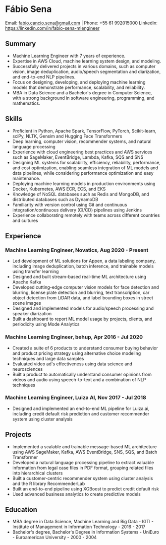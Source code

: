 # Fábio Sena
Email: fabio.cancio.sena@gmail.com | Phone: +55 61 992015000
LinkedIn: https://linkedin.com/in/fabio-sena-mlengineer

## Summary
- Machine Learning Engineer with 7 years of experience.
- Expertise in AWS Cloud, machine learning system design, and modeling.
- Successfully delivered projects in various domains, such as computer vision, image deduplication, audio/speech segmentation and diarization, and end-to-end NLP pipelines.
- Focus on designing, developing, and deploying machine learning models that demonstrate performance, scalability, and reliability.
- MBA in Data Science and a Bachelor's degree in Computer Science, with a strong background in software engineering, programming, and mathematics.

## Skills
- Proficient in Python, Apache Spark, TensorFlow, PyTorch, Scikit-learn, sciPy, NLTK, Gensim and Hugging Face Transformers
- Deep learning, computer vision, recommender systems, and natural language processing
- Experience with cloud engineering best practices and AWS services such as SageMaker, EventBridge, Lambda, Kafka, SQS and SNS
- Designing ML systems for scalability, efficiency, reliability, performance, and cost optimization, enabling seamless integration of ML models and data pipelines, while considering performance optimization and easy maintenance.
- Deploying machine learning models in production environments using Docker, Kubernetes, AWS ECR, ECS, and EKS
- Knowledge of NoSQL databases such as Redis and MongoDB, and distributed databases such as DynamoDB
- Familiarity with version control using Git and continuous integration/continuous delivery (CI/CD) pipelines using Jenkins
- Experience collaborating remotely with teams across different countries and cultures

## Experience
### Machine Learning Engineer, Novatics, Aug 2020 - Present
- Led development of ML solutions for Appen, a data labeling company, including image deduplication, batch inference, and trainable models using transfer learning
- Designed and built stream-based real-time ML architecture using Apache Kafka
- Developed cutting-edge computer vision models for face detection and blurring, license plate detection and blurring, text transcription, car object detection from LiDAR data, and label bounding boxes in street scene images
- Designed and implemented models for audio/speech processing and speaker diarization
- Built a dashboard to report ML model usage by projects, clients, and periodicity using Mode Analytics

### Machine Learning Engineer, behup, Apr 2016 - Jul 2020
- Created a suite of 6 products to understand consumer buying behavior and product pricing strategy using alternative choice modeling techniques and large data samples
- Evaluated video ad's effectiveness using data science and neurosciences
- Built a product to automatically understand consumer opinions from videos and audio using speech-to-text and a combination of NLP techniques

### Machine Learning Engineer, Luiza AI, Nov 2017 - Jul 2018
- Designed and implemented an end-to-end ML pipeline for Luiza.ai, including credit default risk prediction and customer recommender system using cluster analysis

## Projects
- Implemented a scalable and trainable message-based ML architecture using AWS SageMaker, Kafka, AWS EventBridge, SNS, SQS, and Batch Transformer
- Developed a natural language processing pipeline to extract valuable information from legal case files in PDF format, grouping related files into hierarchical clusters
- Built a customer-centric recommender system using cluster analysis and the R library RecommenderLab
- Built an end-to-end pipeline using XGBoost to predict credit default risk
- Used advanced business analytics to create predictive models

## Education
- MBA degree in Data Science, Machine Learning and Big Data - IGTI - Institute of Management in Information Technology - 2016 - 2017
- Bachelor's degree, Bachelor's Degree in Information Systems - UniEuro - Euroamerican University - 2000 - 2004 
